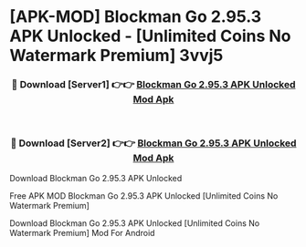 # [APK-MOD] Blockman Go 2.95.3 APK Unlocked - [Unlimited Coins No Watermark Premium] 3vvj5



<div align="center">
<h3>🔴 Download [Server1] 👉👉 <a href="https://momento.my/?title=Blockman_Go_2.95.3_APK_Unlocked">Blockman Go 2.95.3 APK Unlocked Mod Apk</a></h3><br>

<h3>🔴 Download [Server2] 👉👉 <a href="https://momento.my/?title=Blockman_Go_2.95.3_APK_Unlocked">Blockman Go 2.95.3 APK Unlocked Mod Apk</a></h3>
</div>



Download Blockman Go 2.95.3 APK Unlocked 

Free APK MOD Blockman Go 2.95.3 APK Unlocked [Unlimited Coins No Watermark Premium]

Download Blockman Go 2.95.3 APK Unlocked [Unlimited Coins No Watermark Premium] Mod For Android
